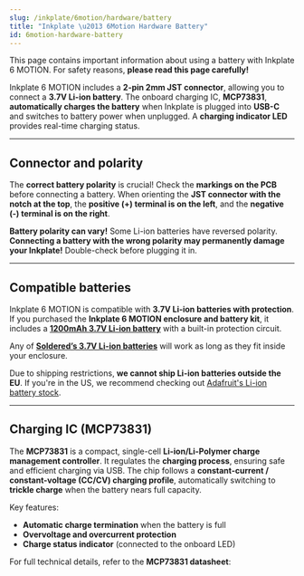```yaml
---
slug: /inkplate/6motion/hardware/battery
title: "Inkplate \u2013 6Motion Hardware Battery"
id: 6motion-hardware-battery
---
```

<WarningBox>This page contains important information about using a battery with Inkplate 6 MOTION. For safety reasons, **please read this page carefully!**</WarningBox>  

Inkplate 6 MOTION includes a **2-pin 2mm JST connector**, allowing you to connect a **3.7V Li-ion battery**. The onboard charging IC, **MCP73831**, **automatically charges the battery** when Inkplate is plugged into **USB-C** and switches to battery power when unplugged. A **charging indicator LED** provides real-time charging status.  

<CenteredImage src="/img/inkplate_6_motion/6motion_charge.jpg" alt="Inkplate 6 MOTION Onboard charging indicator LED" caption="Onboard charging indicator LED" width="500px"/>  

---

## Connector and polarity

The **correct battery polarity** is crucial! Check the **markings on the PCB** before connecting a battery. When orienting the **JST connector with the notch at the top**, the **positive (+) terminal is on the left**, and the **negative (-) terminal is on the right**.  

<CenteredImage src="/img/inkplate_6_motion/battery_jst_connector.jpg" alt="Inkplate 6 MOTION battery JST connector" caption="JST battery connector" width="500px"/>  

<WarningBox>**Battery polarity can vary!** Some Li-ion batteries have reversed polarity. **Connecting a battery with the wrong polarity may permanently damage your Inkplate!** Double-check before plugging it in.</WarningBox>  

---

## Compatible batteries

Inkplate 6 MOTION is compatible with **3.7V Li-ion batteries with protection**. If you purchased the **Inkplate 6 MOTION enclosure and battery kit**, it includes a **[1200mAh 3.7V Li-ion battery](https://soldered.com/product/li-ion-battery-1200mah-3-7v/)** with a built-in protection circuit.  

<CenteredImage src="/img/inkplate_6_motion/li-ion-w-proteciton.webp" alt="3.7V li-ion battery with protection" caption="3.7V li-ion battery with protection" width="500px"/>  

Any of **[Soldered’s 3.7V Li-ion batteries](https://soldered.com/categories/power-sources-batteries/batteries/lithium-batteries/)** will work as long as they fit inside your enclosure.  

<InfoBox>Due to shipping restrictions, **we cannot ship Li-ion batteries outside the EU**. If you're in the US, we recommend checking out [Adafruit's Li-ion battery stock](https://www.adafruit.com/category/574).</InfoBox>  

---

## Charging IC (MCP73831)  

The **MCP73831** is a compact, single-cell **Li-ion/Li-Polymer charge management controller**. It regulates the **charging process**, ensuring safe and efficient charging via USB. The chip follows a **constant-current / constant-voltage (CC/CV) charging profile**, automatically switching to **trickle charge** when the battery nears full capacity.  

Key features:  
- **Automatic charge termination** when the battery is full  
- **Overvoltage and overcurrent protection**  
- **Charge status indicator** (connected to the onboard LED)  

<InfoBox>For full technical details, refer to the **MCP73831 datasheet**:<QuickLink  
  title="MCP73831/2 Data Sheet"  
  description="Official data sheet for MCP73831/2 charger by Microchip"  
  url="https://ww1.microchip.com/downloads/en/DeviceDoc/MCP73831-Family-Data-Sheet-DS20001984H.pdf"  
/></InfoBox>  
